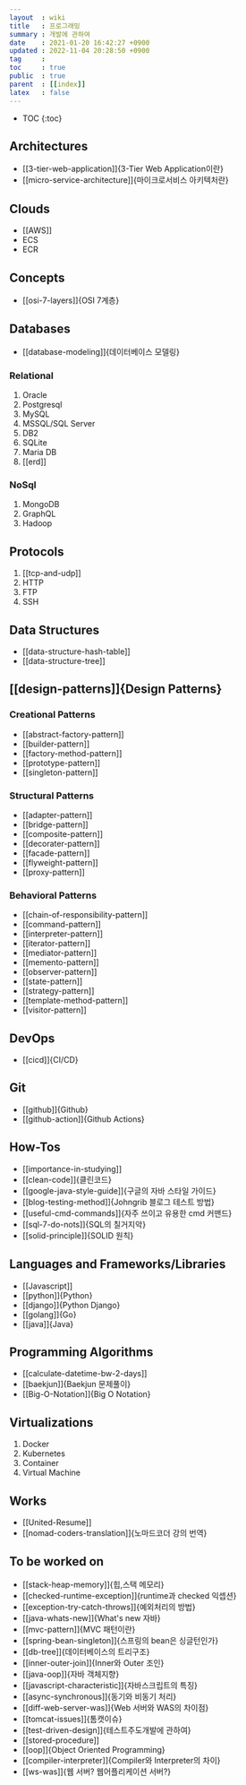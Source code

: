 ```yaml
---
layout  : wiki
title   : 프로그래밍
summary : 개발에 관하여
date    : 2021-01-20 16:42:27 +0900
updated : 2022-11-04 20:28:50 +0900
tag     : 
toc     : true
public  : true
parent  : [[index]] 
latex   : false
---
```

* TOC
{:toc}


## Architectures
* [[3-tier-web-application]]{3-Tier Web Application이란}
* [[micro-service-architecture]]{마이크로서비스 아키텍처란}

## Clouds
* [[AWS]]
* ECS
* ECR

## Concepts
* [[osi-7-layers]]{OSI 7계층}

## Databases
* [[database-modeling]]{데이터베이스 모델링}

### Relational
1. Oracle
2. Postgresql
3. MySQL
4. MSSQL/SQL Server
5. DB2
6. SQLite
7. Maria DB
8. [[erd]]

### NoSql
1. MongoDB
2. GraphQL
3. Hadoop

## Protocols
1. [[tcp-and-udp]]
2. HTTP
3. FTP
4. SSH

## Data Structures
* [[data-structure-hash-table]]
* [[data-structure-tree]]

## [[design-patterns]]{Design Patterns}

### Creational Patterns
* [[abstract-factory-pattern]]
* [[builder-pattern]]
* [[factory-method-pattern]]
* [[prototype-pattern]]
* [[singleton-pattern]]

### Structural Patterns
* [[adapter-pattern]]
* [[bridge-pattern]]
* [[composite-pattern]]
* [[decorater-pattern]]
* [[facade-pattern]]
* [[flyweight-pattern]]
* [[proxy-pattern]]

### Behavioral Patterns
* [[chain-of-responsibility-pattern]]
* [[command-pattern]]
* [[interpreter-pattern]]
* [[iterator-pattern]]
* [[mediator-pattern]]
* [[memento-pattern]]
* [[observer-pattern]]
* [[state-pattern]]
* [[strategy-pattern]]
* [[template-method-pattern]]
* [[visitor-pattern]]

## DevOps
* [[cicd]]{CI/CD}

## Git
* [[github]]{Github}
* [[github-action]]{Github Actions}

## How-Tos
* [[importance-in-studying]]
* [[clean-code]]{클린코드}
* [[google-java-style-guide]]{구글의 자바 스타일 가이드}
* [[blog-testing-method]]{Johngrib 블로그 테스트 방법}
* [[useful-cmd-commands]]{자주 쓰이고 유용한 cmd 커맨드}
* [[sql-7-do-nots]]{SQL의 칠거지악}
* [[solid-principle]]{SOLID 원칙}

## Languages and Frameworks/Libraries
* [[Javascript]]
* [[python]]{Python}
* [[django]]{Python Django}
* [[golang]]{Go}
* [[java]]{Java}

## Programming Algorithms
* [[calculate-datetime-bw-2-days]]
* [[baekjun]]{Baekjun 문제풀이}
* [[Big-O-Notation]]{Big O Notation}

## Virtualizations
1. Docker
2. Kubernetes
3. Container
4. Virtual Machine

## Works
* [[United-Resume]]
* [[nomad-coders-translation]]{노마드코더 강의 번역}


## To be worked on
* [[stack-heap-memory]]{힙,스택 메모리}
* [[checked-runtime-exception]]{runtime과 checked 익셉션}
* [[exception-try-catch-throws]]{예외처리의 방법}
* [[java-whats-new]]{What's new 자바}
* [[mvc-pattern]]{MVC 패턴이란}
* [[spring-bean-singleton]]{스프링의 bean은 싱글턴인가}
* [[db-tree]]{데이터베이스의 트리구조}
* [[inner-outer-join]]{Inner와 Outer 조인}
* [[java-oop]]{자바 객체지향}
* [[javascript-characteristic]]{자바스크립트의 특징}
* [[async-synchronous]]{동기와 비동기 처리}
* [[diff-web-server-was]]{Web 서버와 WAS의 차이점}
* [[tomcat-issues]]{톰캣이슈}
* [[test-driven-design]]{테스트주도개발에 관하여}
* [[stored-procedure]]
* [[oop]]{Object Oriented Programming}
* [[compiler-interpreter]]{Compiler와 Interpreter의 차이}
* [[ws-was]]{웹 서버? 웹어플리케이션 서버?}